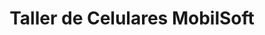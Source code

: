 ---
title: "Taller de Celulares MobilSoft"
url: /colon/taller-de-celulares-mobilsoft/
shop: teléfono móvil
---
